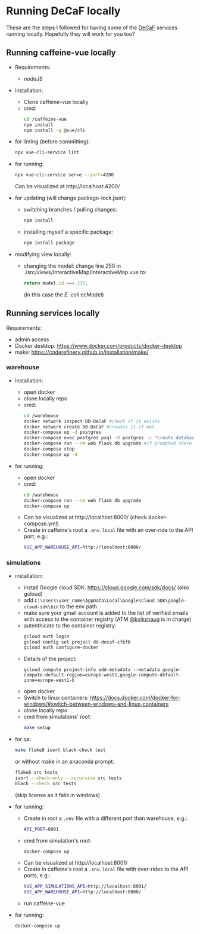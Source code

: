 # Running DeCaF locally

These are the steps I followed for having some of the [DeCaF](https://github.com/DD-DeCaF) services running locally. Hopefully they will work for you too?

## Running caffeine-vue locally

* Requirements:
  - nodeJS

* installation:
  - Clone caffeine-vue locally
  - cmd:
    ```bash
    cd /caffeine-vue
    npm install
    npm install -g @vue/cli
    ```

* for linting (before committing):
  ```bash
  npx vue-cli-service lint
  ```

* for running:
  ```bash
  npx vue-cli-service serve --port=4200
  ```
  Can be visualized at http://localhost:4200/

* for updating (will change package-lock.json):
  * switching branches / pulling changes:
    ```bash
    npm install
    ```
  * installing myself a specific package:
    ```bash
    npm install package
    ```
* modifying view locally:
  - changing the model:
    change line 250 in ./src/views/InteractiveMap/InteractiveMap.vue to:
    ```js
    return model.id === 135;
    ```
    (in this case the _E. coli_ ecModel)

## Running services locally

Requirements:

* admin access
* Docker desktop: https://www.docker.com/products/docker-desktop
* make: https://coderefinery.github.io/installation/make/

### warehouse

* installation:
  - open docker
  - clone locally repo
  - cmd:
    ```bash
    cd /warehouse
    docker network inspect DD-DeCaF #check if it exists
    docker network create DD-DeCaF #creates it if not
    docker-compose up -d postgres
    docker-compose exec postgres psql -U postgres -c "create database testing;"
    docker-compose run --rm web flask db upgrade #if prompted share access to C drive + give password to docker pop-up
    docker-compose stop
    docker-compose up -d
    ```

* for running:
  - open docker
  - cmd:
    ```bash
    cd /warehouse
    docker-compose run --rm web flask db upgrade
    docker-compose up
    ```
  - Can be visualized at http://localhost:8000/ (check docker-compose.yml)
  - Create in caffeine's root a `.env.local` file with an over-ride to the API port, e.g.:
    ```bash
    VUE_APP_WAREHOUSE_API=http://localhost:8000/
    ```

### simulations

* installation:
  - install Google cloud SDK: https://cloud.google.com/sdk/docs/ (also gcloud)
  - add `C:\Users\user_name\AppData\Local\Google\Cloud SDK\google-cloud-sdk\bin` to the env path
  - make sure your gmail account is added to the list of verified emails with access to the container registry (ATM [@kvikshaug](https://github.com/kvikshaug) is in charge)
  - autenthicate to the container registry:
    ```bash
    gcloud auth login
    gcloud config set project dd-decaf-cfbf6
    gcloud auth configure-docker
    ```
  - Details of the project:
    ```
    gcloud compute project-info add-metadata --metadata google-compute-default-region=europe-west1,google-compute-default-zone=europe-west1-b
    ```
  - open docker
  - Switch to linux containers: https://docs.docker.com/docker-for-windows/#switch-between-windows-and-linux-containers
  - clone locally repo
  - cmd from simulations' root:
    ```bash
    make setup
    ```

* for qa:
  ```bash
  make flake8 isort black-check test
  ```
  or without make in an anaconda prompt:
  ```bash
  flake8 src tests
  isort --check-only --recursive src tests
  black --check src tests
  ```
  (skip license as it fails in windows)

* for running:
  - Create in root a `.env` file with a different port than warehouse, e.g.:
    ```bash
    API_PORT=8001
    ```
  - cmd from simulation's root:
    ```bash
    docker-compose up
    ```
  - Can be visualized at http://localhost:8001/
  - Create in caffeine's root a `.env.local` file with over-rides to the API ports, e.g.:
    ```bash
    VUE_APP_SIMULATIONS_API=http://localhost:8001/
    VUE_APP_WAREHOUSE_API=http://localhost:8000/
    ```
  - run caffeine-vue


* for running:

  ```bash
  docker-compose up
  ```
